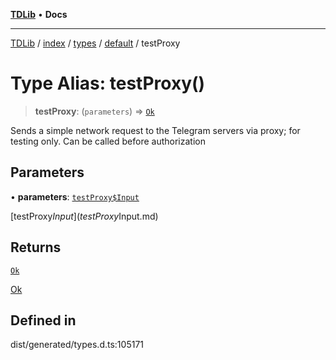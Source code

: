 [**TDLib**](../../../../../../README.md) • **Docs**

***

[TDLib](../../../../../../modules.md) / [index](../../../../../README.md) / [types](../../../README.md) / [default](../README.md) / testProxy

# Type Alias: testProxy()

> **testProxy**: (`parameters`) => [`Ok`](Ok-1.md)

Sends a simple network request to the Telegram servers via proxy; for testing only. Can be called before authorization

## Parameters

• **parameters**: [`testProxy$Input`](testProxy$Input.md)

[testProxy$Input](testProxy$Input.md)

## Returns

[`Ok`](Ok-1.md)

[Ok](Ok-1.md)

## Defined in

dist/generated/types.d.ts:105171
